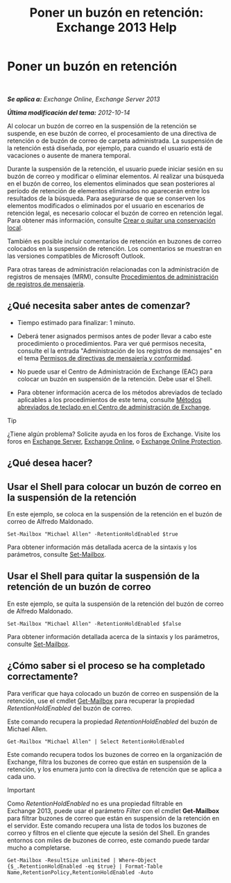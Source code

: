﻿---
title: 'Poner un buzón en retención: Exchange 2013 Help'
TOCTitle: Poner un buzón en retención
ms:assetid: 2baac4a7-3402-4142-bfb3-1649a950e677
ms:mtpsurl: https://technet.microsoft.com/es-es/library/Dd335168(v=EXCHG.150)
ms:contentKeyID: 49895538
ms.date: 04/23/2018
mtps_version: v=EXCHG.150
ms.translationtype: HT
---

# Poner un buzón en retención

 

_**Se aplica a:** Exchange Online, Exchange Server 2013_

_**Última modificación del tema:** 2012-10-14_

Al colocar un buzón de correo en la suspensión de la retención se suspende, en ese buzón de correo, el procesamiento de una directiva de retención o de buzón de correo de carpeta administrada. La suspensión de la retención está diseñada, por ejemplo, para cuando el usuario está de vacaciones o ausente de manera temporal.

Durante la suspensión de la retención, el usuario puede iniciar sesión en su buzón de correo y modificar o eliminar elementos. Al realizar una búsqueda en el buzón de correo, los elementos eliminados que sean posteriores al período de retención de elementos eliminados no aparecerán entre los resultados de la búsqueda. Para asegurarse de que se conserven los elementos modificados o eliminados por el usuario en escenarios de retención legal, es necesario colocar el buzón de correo en retención legal. Para obtener más información, consulte [Crear o quitar una conservación local](create-or-remove-an-in-place-hold-exchange-2013-help.md).

También es posible incluir comentarios de retención en buzones de correo colocados en la suspensión de retención. Los comentarios se muestran en las versiones compatibles de Microsoft Outlook.

Para otras tareas de administración relacionadas con la administración de registros de mensajes (MRM), consulte [Procedimientos de administración de registros de mensajería](messaging-records-management-procedures-exchange-2013-help.md).

## ¿Qué necesita saber antes de comenzar?

  - Tiempo estimado para finalizar: 1 minuto.

  - Deberá tener asignados permisos antes de poder llevar a cabo este procedimiento o procedimientos. Para ver qué permisos necesita, consulte el la entrada "Administración de los registros de mensajes" en el tema [Permisos de directivas de mensajería y conformidad](messaging-policy-and-compliance-permissions-exchange-2013-help.md).

  - No puede usar el Centro de Administración de Exchange (EAC) para colocar un buzón en suspensión de la retención. Debe usar el Shell.

  - Para obtener información acerca de los métodos abreviados de teclado aplicables a los procedimientos de este tema, consulte [Métodos abreviados de teclado en el Centro de administración de Exchange](keyboard-shortcuts-in-the-exchange-admin-center-exchange-online-protection-help.md).


> [!TIP]
> ¿Tiene algún problema? Solicite ayuda en los foros de Exchange. Visite los foros en <A href="https://go.microsoft.com/fwlink/p/?linkid=60612">Exchange Server</A>, <A href="https://go.microsoft.com/fwlink/p/?linkid=267542">Exchange Online</A>, o <A href="https://go.microsoft.com/fwlink/p/?linkid=285351">Exchange Online Protection</A>.



## ¿Qué desea hacer?

## Usar el Shell para colocar un buzón de correo en la suspensión de la retención

En este ejemplo, se coloca en la suspensión de la retención en el buzón de correo de Alfredo Maldonado.

    Set-Mailbox "Michael Allen" -RetentionHoldEnabled $true

Para obtener información más detallada acerca de la sintaxis y los parámetros, consulte [Set-Mailbox](https://technet.microsoft.com/es-es/library/bb123981\(v=exchg.150\)).

## Usar el Shell para quitar la suspensión de la retención de un buzón de correo

En este ejemplo, se quita la suspensión de la retención del buzón de correo de Alfredo Maldonado.

    Set-Mailbox "Michael Allen" -RetentionHoldEnabled $false

Para obtener información detallada acerca de la sintaxis y los parámetros, consulte [Set-Mailbox](https://technet.microsoft.com/es-es/library/bb123981\(v=exchg.150\)).

## ¿Cómo saber si el proceso se ha completado correctamente?

Para verificar que haya colocado un buzón de correo en suspensión de la retención, use el cmdlet [Get-Mailbox](https://technet.microsoft.com/es-es/library/bb123685\(v=exchg.150\)) para recuperar la propiedad *RetentionHoldEnabled* del buzón de correo.

Este comando recupera la propiedad *RetentionHoldEnabled* del buzón de Michael Allen.

    Get-Mailbox "Michael Allen" | Select RetentionHoldEnabled

Este comando recupera todos los buzones de correo en la organización de Exchange, filtra los buzones de correo que están en suspensión de la retención, y los enumera junto con la directiva de retención que se aplica a cada uno.


> [!IMPORTANT]
> Como <EM>RetentionHoldEnabled</EM> no es una propiedad filtrable en Exchange&nbsp;2013, puede usar el parámetro <EM>Filter</EM> con el cmdlet <STRONG>Get-Mailbox</STRONG> para filtrar buzones de correo que están en suspensión de la retención en el servidor. Este comando recupera una lista de todos los buzones de correo y filtros en el cliente que ejecute la sesión del Shell. En grandes entornos con miles de buzones de correo, este comando puede tardar mucho a completarse.



    Get-Mailbox -ResultSize unlimited | Where-Object {$_.RetentionHoldEnabled -eq $true} | Format-Table Name,RetentionPolicy,RetentionHoldEnabled -Auto

